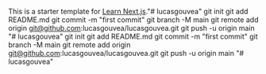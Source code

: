This is a starter template for [Learn Next.js](https://nextjs.org/learn)."# lucasgouvea"  git init git add README.md git commit -m "first commit" git branch -M main git remote add origin git@github.com:lucasgouvea/lucasgouvea.git git push -u origin main
"# lucasgouvea"  git init git add README.md git commit -m "first commit" git branch -M main git remote add origin git@github.com:lucasgouvea/lucasgouvea.git git push -u origin main
"# lucasgouvea" 
